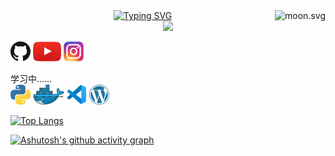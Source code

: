 <div align="center">
<a href="https://git.io/typing-svg"><img src="https://readme-typing-svg.demolab.com?font=Fira+Code&size=50&pause=1000&color=28BDF7&center=%E7%9C%9F&vCenter=%E7%9C%9F&width=550&height=100&lines=%E7%9B%B8%E9%81%87%E4%B8%94%E5%96%9C%EF%BC%8C%E7%A6%BB%E5%88%AB%E8%8E%AB%E6%82%B2%EF%BC%81" alt="Typing SVG" /></a>
<a href="https://moon-svg.minung.dev"><img align="right" src="https://moon-svg.minung.dev/moon.svg?size=80&theme=ray&rotate=0" alt="moon.svg"></a>
</div>

<div align="center">
    <img  src="https://visitor-badge.glitch.me/badge?page_id=huajianyizou" />
</div>

[![GitHub](icons/github.png)](https://github.com/huajianyizou)
[![YouTube](icons/youtube.png)](https://www.youtube.com/channel/UCrjOyA9RnpaH9y0rlKkvvCA)
[![Instagram](icons/instagram.png)](https://www.instagram.com/huajian_yi_zou/)

学习中……  
<a href="https://www.python.org/" title="Python"><img src="icons/python.png" /></a>
<a href="https://www.docker.com/" title="Docker"><img src="icons/docker.png" /></a>
<a href="https://code.visualstudio.com/" title="Visual Studio Code"><img src="icons/vscode.png" /></a>
<a href="https://wordpress.org/" title="WordPress"><img src="icons/wordpress.png" /></a>


[![Top Langs](https://github-readme-stats.vercel.app/api/top-langs/?username=anuraghazra&layout=compact)](https://github.com/anuraghazra/github-readme-stats)



[![Ashutosh's github activity graph](https://activity-graph.herokuapp.com/graph?username=huajianyizou&theme=react-dark)](https://github.com/huajianyizou/github-readme-activity-graph)
